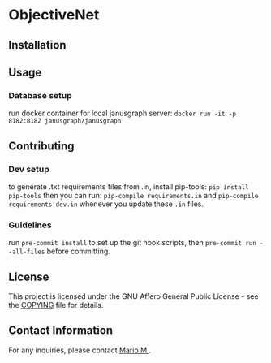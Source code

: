 # ObjectiveNet

## Installation


## Usage


### Database setup

run docker container for local janusgraph server:
```docker run -it -p 8182:8182 janusgraph/janusgraph```


## Contributing

### Dev setup

to generate .txt requirements files from .in, install pip-tools:
```pip install pip-tools```
then you can run:
```pip-compile requirements.in```
and
```pip-compile requirements-dev.in```
whenever you update these `.in` files.

### Guidelines

run `pre-commit install` to set up the git hook scripts, then `pre-commit run --all-files` before committing.

## License

This project is licensed under the GNU Affero General Public License - see the [COPYING](COPYING) file for details.

## Contact Information

For any inquiries, please contact [Mario M.](mario.morvan@ucl.ac.uk).
